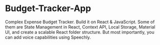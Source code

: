 # Budget-Tracker-App
Complex Expense Budget Tracker. Build it on React & JavaScript. Some of them are State Management in React, Context API, Local Storage, Material UI, and create a scalable React folder structure. But most importantly, you can add voice capabilities using Speechly. 
##
